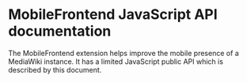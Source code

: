 # MobileFrontend JavaScript API documentation

The MobileFrontend extension helps improve the mobile presence of a MediaWiki instance. It has a limited JavaScript public API which is described by this document.
